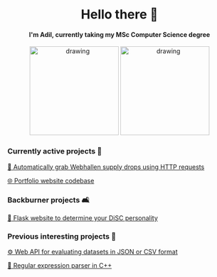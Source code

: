 <h1 align="center">Hello there 👋</h1>
<h4 align="center">I'm Adil, currently taking my MSc Computer Science degree</h4>

<div align="center">
<img src="https://github-readme-stats.vercel.app/api?username=adilius&count_private=true&show_icons=true&include_all_commits=true&hide_rank=true" alt="drawing" height="200"/> <img src="https://github-readme-stats.vercel.app/api/top-langs/?username=adilius&layout=compact" alt="drawing" height="200"/>
</div>

<!---
![GitHub stats](https://github-readme-stats.vercel.app/api?username=adilius&count_private=true&show_icons=true&include_all_commits=true&hide_rank=true)
# ![Top Langs](https://github-readme-stats.vercel.app/api/top-langs/?username=adilius&layout=compact)
--->



<h3 align="left">Currently active projects 📍</h3>

[🤖 Automatically grab Webhallen supply drops using HTTP requests](https://github.com/Adilius/AdiliusWSDG)

[🌐 Portfolio website codebase](https://github.com/Adilius/adilius.github.io)

<h3 align="left">Backburner projects 🛋️</h3>

[🧠 Flask website to determine your DiSC personality](http://www.fourpersonalityquiz.com/)

<h3 align="left">Previous interesting projects 📜</h3>

[⚙️ Web API for evaluating datasets in JSON or CSV format](https://github.com/Adilius/DIGG_ML-AI_API)

[🔎 Regular expression parser in C++](https://github.com/Adilius/regex-parser)

